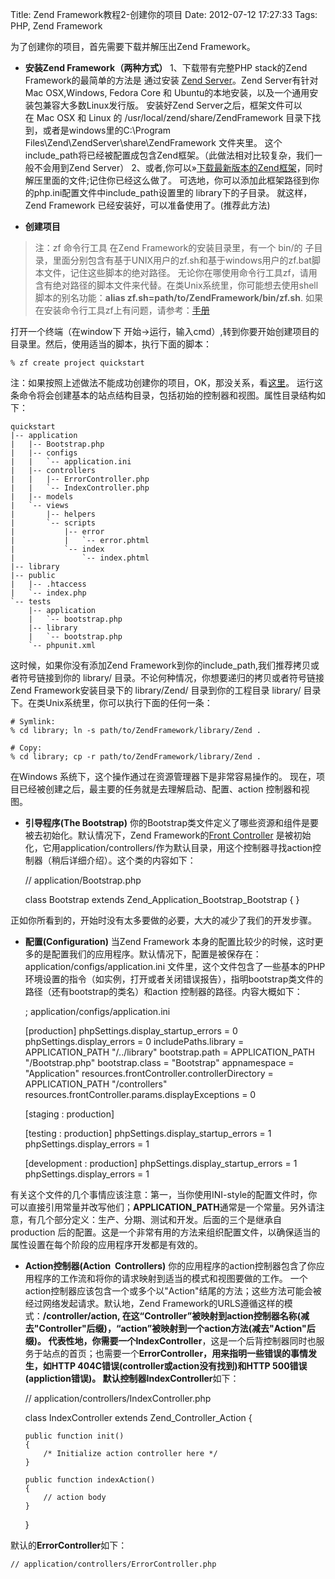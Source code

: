 Title: Zend Framework教程2-创建你的项目
Date: 2012-07-12 17:27:33
Tags: PHP, Zend Framework

为了创建你的项目，首先需要下载并解压出Zend Framework。 

  * **安装Zend Framework（两种方式）**
1、下载带有完整PHP stack的Zend Framework的最简单的方法是 通过安装 [Zend Server](http://www.zend.com/en/products/server-ce/downloads)。Zend Server有针对Mac OSX,Windows, Fedora Core 和 Ubuntu的本地安装，以及一个通用安装包兼容大多数Linux发行版。  安装好Zend Server之后，框架文件可以在 Mac OSX 和 Linux 的 /usr/local/zend/share/ZendFramework 目录下找到，或者是windows里的C:\Program Files\Zend\ZendServer\share\ZendFramework 文件夹里。 这个include_path将已经被配置成包含Zend框架。（此做法相对比较复杂，我们一般不会用到Zend Server） 2、或者,你可以»[下载最新版本的Zend框架](http://framework.zend.com/download/latest)，同时解压里面的文件;记住你已经这么做了。 可选地，你可以添加此框架路径到你的php.ini配置文件中include_path设置里的 library下的子目录。 就这样，Zend Framework 已经安装好，可以准备使用了。(推荐此方法) 

  * **创建项目**

> 注：zf 命令行工具 在Zend Framework的安装目录里，有一个 bin/的 子目录，里面分别包含有基于UNIX用户的zf.sh和基于windows用户的zf.bat脚本文件，记住这些脚本的绝对路径。 无论你在哪使用命令行工具zf，请用含有绝对路径的脚本文件来代替。在类Unix系统里，你可能想去使用shell脚本的别名功能：**alias zf.sh=path/to/ZendFramework/bin/zf.sh**. 如果在安装命令行工具zf上有问题，请参考：[手册](http://framework.zend.com/manual/en/zend.tool.framework.clitool.html)

打开一个终端（在window下 开始->运行，输入cmd）,转到你要开始创建项目的目录里。然后，使用适当的脚本，执行下面的脚本： 
    
    
    % zf create project quickstart

注：如果按照上述做法不能成功创建你的项目，OK，那没关系，看[这里](/806)。 运行这条命令将会创建基本的站点结构目录，包括初始的控制器和视图。属性目录结构如下： 
    
    
    quickstart
    |-- application
    |   |-- Bootstrap.php
    |   |-- configs
    |   |   `-- application.ini
    |   |-- controllers
    |   |   |-- ErrorController.php
    |   |   `-- IndexController.php
    |   |-- models
    |   `-- views
    |       |-- helpers
    |       `-- scripts
    |           |-- error
    |           |   `-- error.phtml
    |           `-- index
    |               `-- index.phtml
    |-- library
    |-- public
    |   |-- .htaccess
    |   `-- index.php
    `-- tests
        |-- application
        |   `-- bootstrap.php
        |-- library
        |   `-- bootstrap.php
        `-- phpunit.xml

这时候，如果你没有添加Zend Framework到你的include_path,我们推荐拷贝或者符号链接到你的 library/ 目录。不论何种情况，你想要递归的拷贝或者符号链接 Zend Framework安装目录下的 library/Zend/ 目录到你的工程目录 library/ 目录下。在类Unix系统里，你可以执行下面的任何一条： 
    
    
    # Symlink:
    % cd library; ln -s path/to/ZendFramework/library/Zend .
    
    # Copy:
    % cd library; cp -r path/to/ZendFramework/library/Zend .

在Windows 系统下，这个操作通过在资源管理器下是非常容易操作的。 现在，项目已经被创建之后，最主要的任务就是去理解启动、配置、action 控制器和视图。 

  * **引导程序(The Bootstrap)**
你的Bootstrap类文件定义了哪些资源和组件是要被去初始化。默认情况下，Zend Framework的[Front Controller](http://framework.zend.com/manual/en/zend.controller.front.html) 是被初始化，它用application/controllers/作为默认目录，用这个控制器寻找action控制器（稍后详细介绍）。这个类的内容如下：
    
    
    // application/Bootstrap.php
    
    class Bootstrap extends Zend_Application_Bootstrap_Bootstrap
    {
    }

正如你所看到的，开始时没有太多要做的必要，大大的减少了我们的开发步骤。 

  * **配置(Configuration)**
当Zend Framework 本身的配置比较少的时候，这时更多的是配置我们的应用程序。默认情况下，配置是被保存在：application/configs/application.ini 文件里，这个文件包含了一些基本的PHP环境设置的指令（如实例，打开或者关闭错误报告），指明bootstrap类文件的路径（还有bootstrap的类名）和action 控制器的路径。内容大概如下：
    
    
    ; application/configs/application.ini
    
    [production]
    phpSettings.display_startup_errors = 0
    phpSettings.display_errors = 0
    includePaths.library = APPLICATION_PATH "/../library"
    bootstrap.path = APPLICATION_PATH "/Bootstrap.php"
    bootstrap.class = "Bootstrap"
    appnamespace = "Application"
    resources.frontController.controllerDirectory = APPLICATION_PATH "/controllers"
    resources.frontController.params.displayExceptions = 0
    
    [staging : production]
    
    [testing : production]
    phpSettings.display_startup_errors = 1
    phpSettings.display_errors = 1
    
    [development : production]
    phpSettings.display_startup_errors = 1
    phpSettings.display_errors = 1

有关这个文件的几个事情应该注意：第一，当你使用INI-style的配置文件时，你可以直接引用常量并改写他们；**APPLICATION_PATH**通常是一个常量。另外请注意，有几个部分定义：生产、分期、测试和开发。后面的三个是继承自production 后的配置。这是一个非常有用的方法来组织配置文件，以确保适当的属性设置在每个阶段的应用程序开发都是有效的。

  * **Action控制器(Action  Controllers)**
你的应用程序的action控制器包含了你应用程序的工作流和将你的请求映射到适当的模式和视图要做的工作。 一个action控制器应该包含一个或多个以"Action"结尾的方法；这些方法可能会被经过网络发起请求。默认地，Zend Framework的URLS遵循这样的模式：**/controller/action, **在这“Controller”被映射到action控制器名称(减去"Controller"后缀)，“action”被映射到一个action方法(减去"Action"后缀)。 代表性地，你需要一个**IndexController**，这是一个后背控制器同时也服务于站点的首页；也需要一个**ErrorController，**用来指明一些错误的事情发生，如HTTP 404C错误(controller或action没有找到)和HTTP 500错误(appliction错误)。 默认控制器**IndexController**如下： 
    
    
    // application/controllers/IndexController.php
    
    class IndexController extends Zend_Controller_Action
    {
    
        public function init()
        {
            /* Initialize action controller here */
        }
    
        public function indexAction()
        {
            // action body
        }
    }

默认的**ErrorController**如下： 
    
    
    // application/controllers/ErrorController.php
